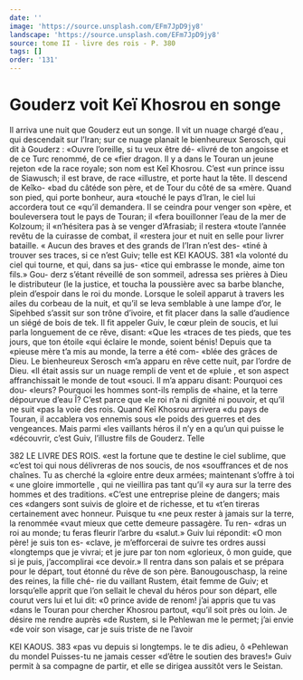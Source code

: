```yaml
---
date: ''
image: 'https://source.unsplash.com/EFm7JpD9jy8'
landscape: 'https://source.unsplash.com/EFm7JpD9jy8'
source: tome II - livre des rois - P. 380
tags: []
order: '131'
---
```


# Gouderz voit Keï Khosrou en songe

Il arriva une nuit que Gouderz eut un songe. Il vit un nuage chargé d’eau , qui descendait sur l’Iran;
sur ce nuage planait le bienheureux Serosch, qui dit à Gouderz : «Ouvre l’oreille, si tu veux être dé-
«livré de ton angoisse et de ce Turc renommé, de ce «fier dragon. Il y a dans le Touran un jeune rejeton «de la race royale; son nom est Keî Khosrou. C’est
«un prince issu de Siawusch; il est brave, de race «illustre, et porte haut la tête. Il descend de Keîko- «bad du câtéde son père, et de Tour du côté de sa
«mère. Quand son pied, qui porte bonheur, aura «touché le pays d’Iran, le ciel lui accordera tout ce «qu’il demandera. Il se ceindra pour venger son «père, et bouleversera tout le pays de Touran; il «fera bouillonner l’eau de la mer de Kolzoum; il «n’hésitera pas à se venger d’Afrasiab; il restera
«toute l’année revêtu de la cuirasse de combat, il
«restera jour et nuit en selle pour livrer bataille. « Aucun des braves et des grands de I’Iran n’est des-
«tiné à trouver ses traces, si ce n’est Guiv; telle est
KEI KAOUS. 381 «la volonté du ciel qui tourne, et qui, dans sa jus-
«tice qui embrasse le monde, aime ton fils.» Gou- derz s’étant réveillé de son sommeil, adressa ses
prières à Dieu le distributeur (le la justice, et toucha la poussière avec sa barbe blanche, plein d’espoir dans le roi du monde.
Lorsque le soleil apparut à travers les ailes du corbeau de la nuit, et qu’il se leva semblable à une lampe d’or, le Sipehbed s’assit sur son trône d’ivoire,
et fit placer dans la salle d’audience un siégé de bois
de tek. Il fit appeler Guiv, le cœur plein de soucis, et lui parla longuement de ce rêve, disant: «Que les «traces de tes pieds, que tes jours, que ton étoile «qui éclaire le monde, soient bénis! Depuis que ta «pieuse mère t’a mis au monde, la terre a été com-
«blée des grâces de Dieu. Le bienheureux Serosch «m’a apparu en rêve cette nuit, par l’ordre de Dieu.
«Il était assis sur un nuage rempli de vent et de
«pluie , et son aspect affranchissait le monde de tout
«souci. Il m’a apparu disant: Pourquoi ces dou-
«leurs? Pourquoi les hommes sont-ils remplis de «haine, et la terre dépourvue d’eau Î? C’est parce que
«le roi n’a ni dignité ni pouvoir, et qu’il ne suit
«pas la voie des rois. Quand Keî Khosrou arrivera «du pays de Touran, il accablera vos ennemis sous «le poids des guerres et des vengeances. Mais parmi «les vaillants héros il n’y en a qu’un qui puisse le «découvrir, c’est Guiv, l’illustre fils de Gouderz. Telle

382 LE LIVRE DES ROIS.
«est la fortune que te destine le ciel sublime, que «c’est toi qui nous délivreras de nos soucis, de nos «souffrances et de nos chaînes. Tu as cherché la «gloire entre deux armées; maintenant s’offre à toi
« une gloire immortelle , qui ne vieillira pas tant qu’il
«y aura sur la terre des hommes et des traditions. «C’est une entreprise pleine de dangers; mais ces
«dangers sont suivis de gloire et de richesse, et tu
«t’en tireras certainement avec honneur. Puisque tu
«ne peux rester à jamais sur la terre, la renommée
«vaut mieux que cette demeure passagère. Tu ren-
«dras un roi au monde; tu feras fleurir l’arbre du «salut.»
Guiv lui répondit: «O mon père! je suis ton es-
«clave, je m’efforcerai de suivre tes ordres aussi
«longtemps que je vivrai; et je jure par ton nom «glorieux, ô mon guide, que si je puis, j’accomplirai
«ce devoir.» Il rentra dans son palais et se prépara pour le départ, tout étonné du rêve de son père.
Banougouschasp, la reine des reines, la fille ché- rie du vaillant Rustem, était femme de Guiv; et lorsqu’elle apprit que l’on sellait le cheval du héros
pour son départ, elle courut vers lui et lui dit: «0 prince avide de renom! j’ai appris que tu vas «dans le Touran pour chercher Khosrou partout, «qu’il soit près ou loin. Je désire me rendre auprès
«de Rustem, si le Pehlewan me le permet; j’ai envie «de voir son visage, car je suis triste de ne l’avoir

KEI KAOUS. 383 «pas vu depuis si longtemps. le te dis adieu, ô
«Pehlewan du mondel Puisses-tu ne jamais cesser «d’être le soutien des braves!» Guiv permit à sa compagne de partir, et elle se dirigea aussitôt vers le Seistan.
